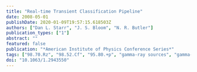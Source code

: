 ```yaml
---
title: "Real-time Transient Classification Pipeline"
date: 2008-05-01
publishDate: 2020-01-09T19:57:15.618503Z
authors: ["Dan L. Starr", "J. S. Bloom", "N. R. Butler"]
publication_types: ["1"]
abstract: ""
featured: false
publication: "*American Institute of Physics Conference Series*"
tags: ["98.70.Rz", "98.52.Cf", "95.80.+p", "gamma-ray sources", "gamma-ray bursts", "Classification and classification systems", "Astronomical catalogs atlases sky surveys databases retrieval systems archives etc."]
doi: "10.1063/1.2943550"
---
```


